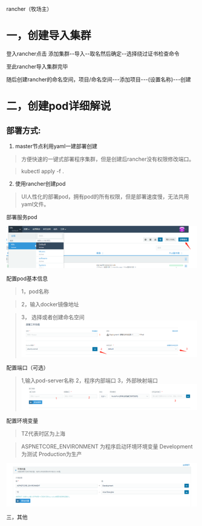 rancher（牧场主）

# 一，创建导入集群

登入rancher点击 添加集群--导入--取名然后确定--选择绕过证书检查命令

至此rancher导入集群完毕

随后创建rancher的命名空间，项目/命名空间---添加项目---(设置名称)---创建


# 二，创建pod详细解说

## 部署方式:
1. master节点利用yaml一建部署创建

> 方便快速的一键式部署程序集群，但是创建后rancher没有权限修改端口。

> kubectl apply -f .

2. 使用rancher创建pod 

> UI人性化的部署pod，拥有pod的所有权限，但是部署速度慢，无法共用yaml文件。

部署服务pod

![](images/c1.png)

配置pod基本信息
> 1，pod名称 

> 2，输入docker镜像地址 

> 3， 选择或者创建命名空间
![](images/c2.png)

配置端口（可选）
> 1,输入pod-server名称 2，程序内部端口 3，外部映射端口
![](images/c3.jpg)

配置环境变量

> TZ代表时区为上海

> ASPNETCORE_ENVIRONMENT 为程序启动环境环境变量 
> Development为测试 
> Production为生产

![](images/c4.png)










三，其他